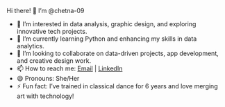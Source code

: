 Hi there! 👋 I’m @chetna-09
- 👀 I’m interested in data analysis, graphic design, and exploring innovative tech projects.  
- 🌱 I’m currently learning Python and enhancing my skills in data analytics.  
- 💞️ I’m looking to collaborate on data-driven projects, app development, and creative design work.  
- 📫 How to reach me: [Email](chetnabanthia9@gmail.com) | [LinkedIn](https://www.linkedin.com/in/chetna-banthia-23a914240/)  
- 😄 Pronouns: She/Her  
- ⚡ Fun fact: I’ve trained in classical dance for 6 years and love merging art with technology!  

<!---
chetna-09/chetna-09 is a ✨ special ✨ repository because its `README.md` (this file) appears on your GitHub profile.
You can click the Preview link to take a look at your changes.
--->
